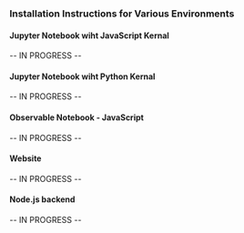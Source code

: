 ### Installation Instructions for Various Environments

#### Jupyter Notebook wiht JavaScript Kernal
-- IN PROGRESS --

#### Jupyter Notebook wiht Python Kernal
-- IN PROGRESS --

#### Observable Notebook - JavaScript
-- IN PROGRESS --

#### Website
-- IN PROGRESS --

#### Node.js backend
-- IN PROGRESS --